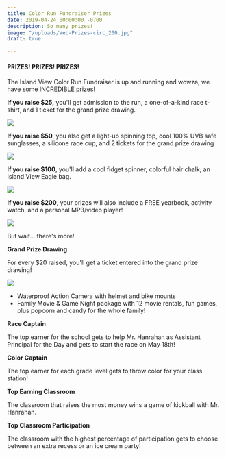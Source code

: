 ```yaml
---
title: Color Run Fundraiser Prizes
date: 2019-04-24 00:00:00 -0700
description: So many prizes!
image: "/uploads/Vec-Prizes-circ_200.jpg"
draft: true

---
```

#### PRIZES! PRIZES! PRIZES!

The Island View Color Run Fundraiser is up and running and wowza, we have some INCREDIBLE prizes!

**If you raise $25,** you'll get admission to the run, a one-of-a-kind race t-shirt, and 1 ticket for the grand prize drawing.

![](/uploads/Web-Prizes_25.jpg)

**If you raise $50**, you also get a light-up spinning top, cool 100% UVB safe sunglasses, a silicone race cup, and 2 tickets for the grand prize drawing

![](/uploads/Web-Prizes_50.jpg)

**If you raise $100**, you'll add a cool fidget spinner, colorful hair chalk, an Island View Eagle bag.

![](/uploads/Web-Prizes_100.jpg)

**If you raise $200**, your prizes will also include a FREE yearbook, activity watch, and a personal MP3/video player!

![](/uploads/Web-Prizes_200.jpg)

But wait... there's more!

**Grand Prize Drawing**

For every $20 raised, you'll get a ticket entered into the grand prize drawing!

![](/uploads/FB-CR-Grandprize-website-01.jpg)

* Waterproof Action Camera with helmet and bike mounts
* Family Movie & Game Night package with 12 movie rentals, fun games, plus popcorn and candy for the whole family!

**Race Captain**

The top earner for the school gets to help Mr. Hanrahan as Assistant Principal for the Day and gets to start the race on May 18th!

**Color Captain**

The top earner for each grade level gets to throw color for your class station!

**Top Earning Classroom**

The classroom that raises the most money wins a game of kickball with Mr. Hanrahan.

**Top Classroom Participation**

The classroom with the highest percentage of participation gets to choose between an extra recess or an ice cream party!